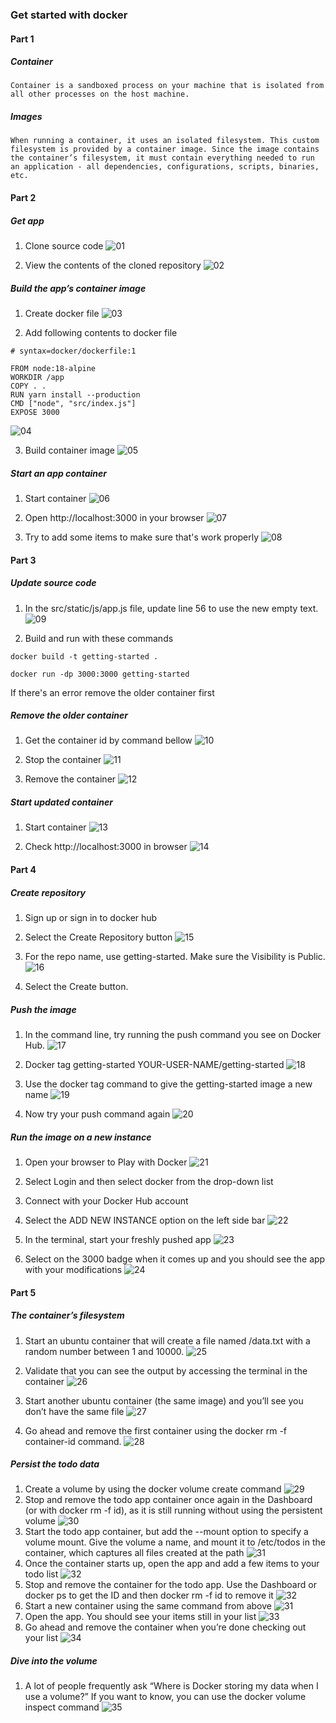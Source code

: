 ### Get started with docker

#### Part 1
##### Container
```
Container is a sandboxed process on your machine that is isolated from all other processes on the host machine.
```
##### Images
```
When running a container, it uses an isolated filesystem. This custom filesystem is provided by a container image. Since the image contains the container’s filesystem, it must contain everything needed to run an application - all dependencies, configurations, scripts, binaries, etc.
```

#### Part 2
##### Get app
1. Clone source code
![01](./img//img1.png)

2. View the contents of the cloned repository
![02](./img//img2.png)

##### Build the app’s container image
1. Create docker file
![03](./img//img3.png)

2. Add following contents to docker file
```
# syntax=docker/dockerfile:1
   
FROM node:18-alpine
WORKDIR /app
COPY . .
RUN yarn install --production
CMD ["node", "src/index.js"]
EXPOSE 3000
```

![04](./img//img4.png)

3. Build container image
![05](./img//img5.png)

##### Start an app container
1. Start container
![06](./img//img6.png)

2. Open http://localhost:3000 in your browser
![07](./img//img7.png)

3. Try to add some items to make sure that's work properly
![08](./img//img8.png)

#### Part 3
##### Update source code
1. In the src/static/js/app.js file, update line 56 to use the new empty text.
![09](./img//img9.png)

2. Build and run with these commands
```
docker build -t getting-started .
```

```
docker run -dp 3000:3000 getting-started
```
If there's an error remove the older container first

##### Remove the older container
1. Get the container id by command bellow
![10](./img//img10.png)

2. Stop the container
![11](./img//img11.png)

3. Remove the container
![12](./img//img12.png)

##### Start updated container
1. Start container
![13](./img//img13.png)

2. Check http://localhost:3000 in browser
![14](./img//img13.png)

#### Part 4
##### Create repository
1. Sign up or sign in to docker hub
2. Select the Create Repository button
![15](./img//img15.png)

3. For the repo name, use getting-started. Make sure the Visibility is Public.
![16](./img//img16.png)

4. Select the Create button.

##### Push the image
1. In the command line, try running the push command you see on Docker Hub.
![17](./img//img17.png)

2. Docker tag getting-started YOUR-USER-NAME/getting-started
![18](./img//img18.png)

3. Use the docker tag command to give the getting-started image a new name
![19](./img//img19.png)

4. Now try your push command again
![20](./img//img20.png)

##### Run the image on a new instance
1. Open your browser to Play with Docker
![21](./img//img21.png)

2. Select Login and then select docker from the drop-down list
3. Connect with your Docker Hub account
4. Select the ADD NEW INSTANCE option on the left side bar
![22](./img//img22.png)

5. In the terminal, start your freshly pushed app
![23](./img//img23.png)

6. Select on the 3000 badge when it comes up and you should see the app with your modifications
![24](./img//img24.png)

#### Part 5
##### The container’s filesystem
1. Start an ubuntu container that will create a file named /data.txt with a random number between 1 and 10000.
![25](./img//img25.png)

2. Validate that you can see the output by accessing the terminal in the container
![26](./img//img26.png)

3. Start another ubuntu container (the same image) and you’ll see you don’t have the same file
![27](./img//img27.png)

4. Go ahead and remove the first container using the docker rm -f container-id command.
![28](./img//img28.png)

##### Persist the todo data
1. Create a volume by using the docker volume create command
![29](./img//img29.png)
2. Stop and remove the todo app container once again in the Dashboard (or with docker rm -f id), as it is still running without using the persistent volume
![30](./img//img30.png)
3. Start the todo app container, but add the --mount option to specify a volume mount. Give the volume a name, and mount it to /etc/todos in the container, which captures all files created at the path
![31](./img//img31.png)
4. Once the container starts up, open the app and add a few items to your todo list
![32](./img//img32.png)
5. Stop and remove the container for the todo app. Use the Dashboard or docker ps to get the ID and then docker rm -f id to remove it
![32](./img//img30.png)
6. Start a new container using the same command from above
![31](./img//img33.png)
7. Open the app. You should see your items still in your list
![33](./img//img32.png)
8. Go ahead and remove the container when you’re done checking out your list
![34](./img//img30.png)

##### Dive into the volume
1. A lot of people frequently ask “Where is Docker storing my data when I use a volume?” If you want to know, you can use the docker volume inspect command
![35](./img//img34.png)
